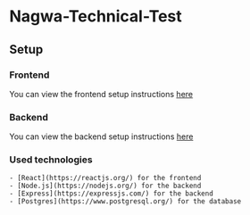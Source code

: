 # Nagwa-Technical-Test

## Setup

### Frontend

You can view the frontend setup instructions [here](/frontend/README.md)

### Backend

You can view the backend setup instructions [here](/backend/README.md)

### Used technologies

    - [React](https://reactjs.org/) for the frontend
    - [Node.js](https://nodejs.org/) for the backend
    - [Express](https://expressjs.com/) for the backend
    - [Postgres](https://www.postgresql.org/) for the database
